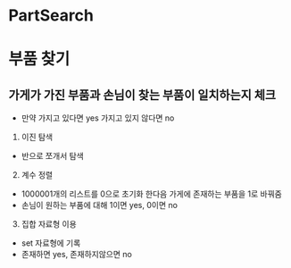 # PartSearch
# 부품 찾기
## 가게가 가진 부품과 손님이 찾는 부품이 일치하는지 체크
- 만약 가지고 있다면 yes 가지고 있지 않다면 no

1. 이진 탐색
- 반으로 쪼개서 탐색

2. 계수 정렬
- 1000001개의 리스트를 0으로 초기화 한다음 가게에 존재하는 부품을 1로 바꿔줌
- 손님이 원하는 부품에 대해 1이면 yes, 0이면 no

3. 집합 자료형 이용
- set 자료형에 기록
- 존재하면 yes, 존재하지않으면 no
